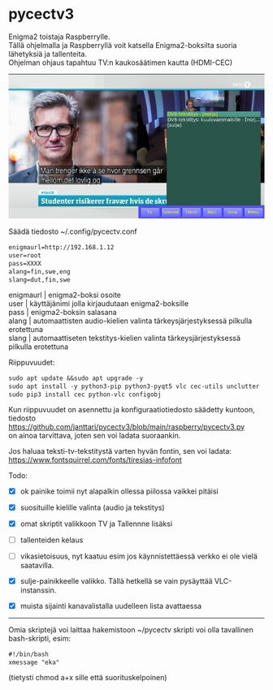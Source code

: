 # pycectv3

Enigma2 toistaja Raspberrylle.  
Tällä ohjelmalla ja Raspberryllä voit katsella Enigma2-boksilta suoria lähetyksiä ja tallenteita.  
Ohjelman ohjaus tapahtuu TV:n kaukosäätimen kautta (HDMI-CEC)  

![](https://raw.githubusercontent.com/janttari/pycectv3/main/doc/kuvat/demo.png)
  
Säädä tiedosto ~/.config/pycectv.conf  
  
    enigmaurl=http://192.168.1.12  
    user=root  
    pass=XXXX
    alang=fin,swe,eng
    slang=dut,fin,swe
 
 enigmaurl | enigma2-boksi osoite  
 user | käyttäjänimi jolla kirjaudutaan enigma2-boksille  
 pass | enigma2-boksin salasana  
 alang | automaattisten audio-kielien valinta tärkeysjärjestyksessä pilkulla erotettuna  
 slang | automaattiseten tekstitys-kielien valinta tärkeysjärjestyksessä pilkulla erotettuna  
 
      
Riippuvuudet:  
  
    sudo apt update &&sudo apt upgrade -y
    sudo apt install -y python3-pip python3-pyqt5 vlc cec-utils unclutter
    sudo pip3 install cec python-vlc configobj

    
Kun riippuvuudet on asennettu ja konfiguraatiotiedosto säädetty kuntoon,  
tiedosto https://github.com/janttari/pycectv3/blob/main/raspberry/pycectv3.py  
on ainoa tarvittava, joten sen voi ladata suoraankin.  
  
Jos haluaa teksti-tv-tekstitystä varten hyvän fontin, sen voi ladata: https://www.fontsquirrel.com/fonts/tiresias-infofont  
  
    
Todo:  
  
- [x] ok painike toimii nyt alapalkin ollessa piilossa vaikkei pitäisi 
- [x] suosituille kielille valinta (audio ja tekstitys)
- [x] omat skriptit valikkoon TV ja Tallennne lisäksi
- [ ] tallenteiden kelaus 
- [ ] vikasietoisuus, nyt kaatuu esim jos käynnistettäessä verkko ei ole vielä saatavilla.  
- [x] sulje-painikkeelle valikko. Tällä hetkellä se vain pysäyttää VLC-instanssin.
- [x] muista sijainti kanavalistalla uudelleen lista avattaessa


-----
Omia skriptejä voi laittaa hakemistoon ~/pycectv
skripti voi olla tavallinen bash-skripti, esim:
  
    #!/bin/bash
    xmessage "eka"
(tietysti chmod a+x sille että suorituskelpoinen)  
  
  
